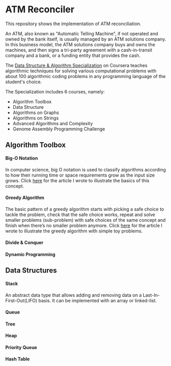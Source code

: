 # ATM Reconciler
This repository shows the implementation of ATM reconciliation.

An ATM, also known as "Automatic Telling Machine", if not operated and owned by the bank itself, is usually managed by an ATM solutions company. In this business model, the ATM solutions company buys and owns the machines, and then signs a tri-party agreement with a cash-in-transit company and a bank, or a funding entity that provides the cash.



The [Data Structure & Algorithm Specialization](https://www.coursera.org/specializations/data-structures-algorithms?) on Coursera teaches algorithmic techniques for solving various computational problems with about 100 algorithmic coding problems in any programming language of the student's choice.

The Specialization includes 6 courses, namely:

* Algorithm Toolbox
* Data Structure
* Algorithms on Graphs
* Algorithms on Strings
* Advanced Algorithms and Complexity
* Genome Assembly Programming Challenge



## Algorithm Toolbox
#### Big-O Notation
In computer science, big O notation is used to classify algorithms according to how their running time or space requirements grow as the input size grows. Click [here](https://tinyurl.com/y9tzg6sh) for the article I wrote to illustrate the basics of this concept.
#### Greedy Algorithm
The basic pattern of a greedy algorithm starts with picking a safe choice to tackle the problem, check that the safe choice works, repeat and solve smaller problems (sub-problem) with safe choices of the same concept and finish when there’s no smaller problem anymore. Click [here](https://tinyurl.com/y9twoym6) for the article I wrote to illustrate the greedy algorithm with simple toy problems.
#### Divide & Conquer
#### Dynamic Programming
## Data Structures
#### Stack
An abstract data type that allows adding and removing data on a Last-In-First-Out(LIFO) basis. It can be implemented with an array or linked-list.
#### Queue
#### Tree
#### Heap
#### Priority Queue
#### Hash Table
